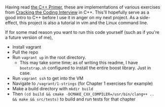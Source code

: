 Having read [the C++ Primer](http://www.amazon.com/Primer-5th-Edition-Stanley-Lippman/dp/0321714113/), these are implementations of various exercises from [Cracking the Coding Interview](http://www.amazon.com/Cracking-Coding-Interview-Programming-Questions/dp/098478280X/) in C++. This'll hopefully serve as a good intro to C++ before I use it in anger on my next project. As a side-effect, this project is also a tutorial in vim and the Linux command line.

If for some mad reason you want to run this code yourself (such as if you're a future version of me),

 - Install vagrant
 - Pull the repo
 - Run `vagrant up` in the root directory. 
     - This may take some time; as of writing this readme, I have `bootstrap.sh` configured to install the entire boost library. Just in case.
 - Run `vagrant ssh` to get into the VM
 - Navigate to `/vagrant/1-strings` (for Chapter 1 exercises for example)
 - Make a build directory with `mkdir build`
 - Then `(cd build && cmake -DCMAKE_CXX_COMPILER=/usr/bin/clang++ .. && make && src/tests)` to build and run tests for that chapter
